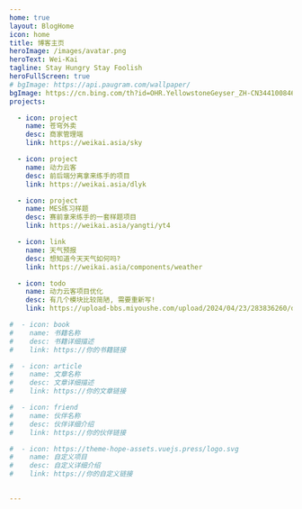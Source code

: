```yaml
---
home: true
layout: BlogHome
icon: home
title: 博客主页
heroImage: /images/avatar.png
heroText: Wei-Kai
tagline: Stay Hungry Stay Foolish
heroFullScreen: true
# bgImage: https://api.paugram.com/wallpaper/
bgImage: https://cn.bing.com/th?id=OHR.YellowstoneGeyser_ZH-CN3441008468_1920x1080.webp
projects:

  - icon: project
    name: 苍穹外卖
    desc: 商家管理端
    link: https://weikai.asia/sky

  - icon: project
    name: 动力云客
    desc: 前后端分离拿来练手的项目
    link: https://weikai.asia/dlyk

  - icon: project
    name: MES练习样题
    desc: 赛前拿来练手的一套样题项目
    link: https://weikai.asia/yangti/yt4

  - icon: link
    name: 天气预报
    desc: 想知道今天天气如何吗?
    link: https://weikai.asia/components/weather

  - icon: todo
    name: 动力云客项目优化
    desc: 有几个模块比较简陋, 需要重新写!
    link: https://upload-bbs.miyoushe.com/upload/2024/04/23/283836260/dd93f20c2e5af823503ad2db47736359_1076313367922237193.jpg

#  - icon: book
#    name: 书籍名称
#    desc: 书籍详细描述
#    link: https://你的书籍链接

#  - icon: article
#    name: 文章名称
#    desc: 文章详细描述
#    link: https://你的文章链接

#  - icon: friend
#    name: 伙伴名称
#    desc: 伙伴详细介绍
#    link: https://你的伙伴链接

#  - icon: https://theme-hope-assets.vuejs.press/logo.svg
#    name: 自定义项目
#    desc: 自定义详细介绍
#    link: https://你的自定义链接

 
---
```

